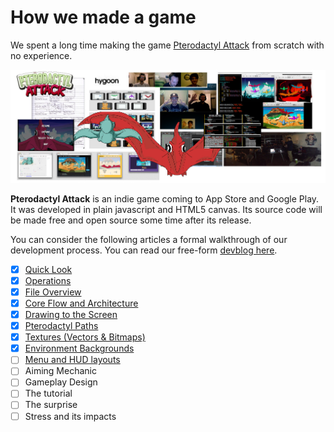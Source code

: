 How we made a game
==================

We spent a long time making the game [Pterodactyl
Attack](http://youtu.be/uDx9aQIYfP8?t=30s) from scratch with no experience.

![montage](img/montage.jpg)

__Pterodactyl Attack__ is an indie game coming to App Store and Google Play.
It was developed in plain javascript and HTML5 canvas.  Its source code will be
made free and open source some time after its release.

You can consider the following articles a formal walkthrough of our development
process.  You can read our free-form [devblog here](http://hygoon.com/blog).

- [X] [Quick Look](quick-look.md)
- [X] [Operations](devops.md)
- [X] [File Overview](files.md)
- [X] [Core Flow and Architecture](architecture.md)
- [X] [Drawing to the Screen](drawing.md)
- [X] [Pterodactyl Paths](paths.md)
- [X] [Textures (Vectors & Bitmaps)](textures.md)
- [X] [Environment Backgrounds](env.md)
- [ ] [Menu and HUD layouts](layouts.md)
- [ ] Aiming Mechanic
- [ ] Gameplay Design
- [ ] The tutorial
- [ ] The surprise
- [ ] Stress and its impacts
